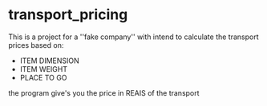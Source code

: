 # transport_pricing

This is a project for a ''fake company'' with intend to calculate the transport prices based on:

<ul>
  <li>ITEM DIMENSION</li>
  <li>ITEM WEIGHT</li>
  <li>PLACE TO GO</li>
</ul>

the program give's you the price in REAIS of the transport

